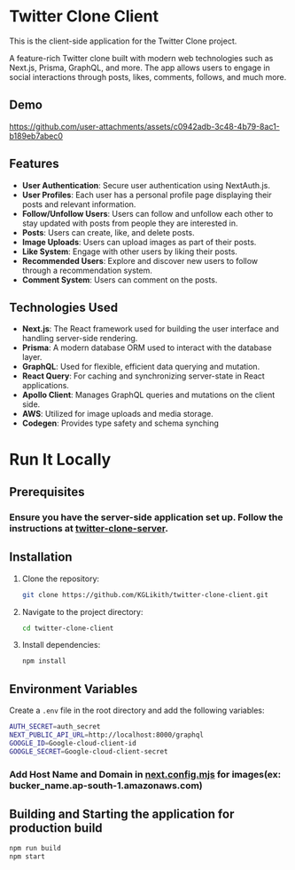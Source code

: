 # Twitter Clone Client

This is the client-side application for the Twitter Clone project.

A feature-rich Twitter clone built with modern web technologies such as Next.js, Prisma, GraphQL, and more. The app allows users to engage in social interactions through posts, likes, comments, follows, and much more.

## Demo

https://github.com/user-attachments/assets/c0942adb-3c48-4b79-8ac1-b189eb7abec0

## Features

- **User Authentication**: Secure user authentication using NextAuth.js.
- **User Profiles**: Each user has a personal profile page displaying their posts and relevant information.
- **Follow/Unfollow Users**: Users can follow and unfollow each other to stay updated with posts from people they are interested in.
- **Posts**: Users can create, like, and delete posts.
- **Image Uploads**: Users can upload images as part of their posts.
- **Like System**: Engage with other users by liking their posts.
- **Recommended Users**: Explore and discover new users to follow through a recommendation system.
- **Comment System**: Users can comment on the posts.

## Technologies Used

- **Next.js**: The React framework used for building the user interface and handling server-side rendering.
- **Prisma**: A modern database ORM used to interact with the database layer.
- **GraphQL**: Used for flexible, efficient data querying and mutation.
- **React Query**: For caching and synchronizing server-state in React applications.
- **Apollo Client**: Manages GraphQL queries and mutations on the client side.
- **AWS**: Utilized for image uploads and media storage.
- **Codegen**: Provides type safety and schema synching

# Run It Locally

## Prerequisites

### Ensure you have the server-side application set up. Follow the instructions at [twitter-clone-server](https://github.com/KGLikith/twitter-clone-server).

## Installation

1. Clone the repository:

    ```bash
    git clone https://github.com/KGLikith/twitter-clone-client.git
    ```

2. Navigate to the project directory:

    ```bash
    cd twitter-clone-client
    ```

3. Install dependencies:

    ```bash
    npm install
    ```

## Environment Variables

Create a `.env` file in the root directory and add the following variables:

```bash
AUTH_SECRET=auth_secret
NEXT_PUBLIC_API_URL=http://localhost:8000/graphql
GOOGLE_ID=Google-cloud-client-id
GOOGLE_SECRET=Google-cloud-client-secret
```


### Add Host Name and Domain in [next.config.mjs](https://github.com/KGLikith/twitter-clone-client/blob/main/next.config.mjs) for images(ex: bucker_name.ap-south-1.amazonaws.com)

### 

## Building and Starting the application for production build

```bash
npm run build
npm start
```
